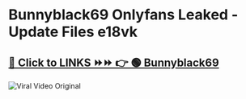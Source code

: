 
 # Bunnyblack69 Onlyfans Leaked - Update Files e18vk

## <h2><a href="https://clipsfans.com/Bunnyblack69&ref=git">🔗 Click to LINKS ⏩⏩ 👉 🟢 Bunnyblack69 </a></h2>

<a href="https://clipsfans.com/Bunnyblack69&ref=git" rel="nofollow" data-target="animated-image.originalLink"><img src="https://i.ibb.co.com/xMMVF88/686577567.gif" alt="Viral Video Original" style="max-width: 100%; display: inline-block;" data-target="animated-image.originalImage"></a>

